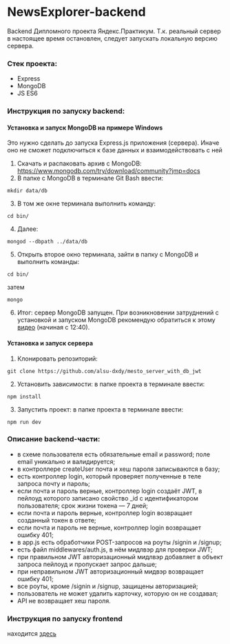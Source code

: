 # NewsExplorer-backend
Backend Дипломного проекта Яндекс.Практикум. Т.к. реальный сервер в настоящее время остановлен, следует запускать локальную версию сервера.

### Стек проекта:
- Express 
- MongoDB
- JS ES6

### Инструкция по запуску backend:
#### Установка и запуск MongoDB на примере Windows
Это нужно сделать до запуска Express.js приложения (сервера). Иначе оно не сможет подключиться к базе данных и взаимодействовать с ней
1)	Скачать и распаковать архив с MongoDB:
https://www.mongodb.com/try/download/community?jmp=docs
2)	В папке с MongoDB  в терминале Git Bash  ввести:
```
mkdir data/db
```
3) В том же окне терминала выполнить команду:
```
cd bin/
```
4) Далее:
```
mongod --dbpath ../data/db
```
5) Открыть второе окно терминала, зайти в папку с MongoDB и выполнить команды:
```
cd bin/
```
затем
```
mongo
```
6) Итог: сервер MongoDB запущен.
При возникновении затруднений с установкой и запуском MongoDB рекомендую обратиться к этому [видео](https://youtu.be/2vujABNBFAY) (начиная с 12:40).

#### Установка и запуск сервера
1) Клонировать репозиторий:
```
git clone https://github.com/alsu-dxdy/mesto_server_with_db_jwt
```
2) Установить зависимости: в папке проекта в терминале ввести:
```
npm install
```
3) Запустить проект: в папке проекта в терминале ввести:
```
npm run dev
```
### Описание backend-части:
- в схеме пользователя есть обязательные email и password;
поле email уникально и валидируется;
- в контроллере createUser почта и хеш пароля записываются в базу;
- есть контроллер login, который проверяет полученные в теле запроса почту и пароль;
- если почта и пароль верные, контроллер login создаёт JWT, в пейлоуд которого записано свойство _id с идентификатором пользователя; срок жизни токена — 7 дней;
- если почта и пароль верные, контроллер login возвращает созданный токен в ответе;
- если почта и пароль не верные, контроллер login возвращает ошибку 401;
- в app.js есть обработчики POST-запросов на роуты /signin и /signup;
- есть файл middlewares/auth.js, в нём мидлвэр для проверки JWT;
- при правильном JWT авторизационный мидлвэр добавляет в объект запроса пейлоуд и пропускает запрос дальше;
- при неправильном JWT авторизационный мидвэр возвращает ошибку 401;
- все роуты, кроме /signin и /signup, защищены авторизацией;
- пользователь не может удалить карточку, которую он не создавал;
- API не возвращает хеш пароля.

### Инструкция по запуску frontend
находится [здесь](https://github.com/alsu-dxdy/news-explorer-frontend/blob/master/README.md) 
